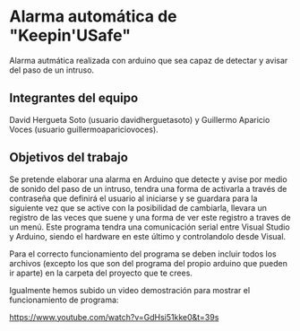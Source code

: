 # Alarma automática de "Keepin'USafe"

Alarma autmática realizada con arduino que sea capaz de detectar y avisar del paso de un intruso.

## Integrantes del equipo

David Hergueta Soto (usuario davidherguetasoto) y Guillermo Aparicio Voces (usuario guillermoapariciovoces).

## Objetivos del trabajo

Se pretende elaborar una alarma en Arduino que detecte y avise por medio de sonido del paso de un intruso, tendra una forma de activarla a través de contraseña que definirá el usuario al iniciarse y se guardara para la siguiente vez que se active con la posibilidad de cambiarla, llevara un registro de las veces que suene y una forma de ver este registro a traves de un menú.
Este programa tendra una comunicación serial entre Visual Studio y Arduino, siendo el hardware en este último y controlandolo desde Visual.

Para el correcto funcionamiento del programa se deben incluir todos los archivos (excepto los que son del programa del propio arduino que pueden ir aparte) en la carpeta del proyecto que te crees.

Igualmente hemos subido un video demostración para mostrar el funcionamiento de programa:

https://www.youtube.com/watch?v=GdHsi51kke0&t=39s

